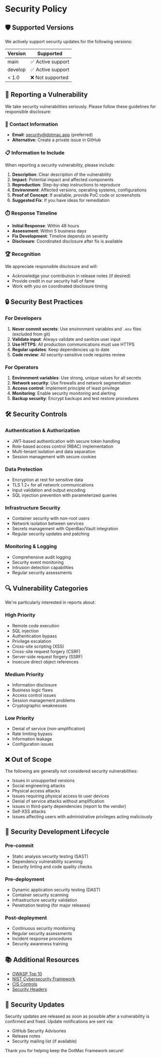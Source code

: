 # Security Policy

## 🛡️ Supported Versions

We actively support security updates for the following versions:

| Version | Supported          |
| ------- | ------------------ |
| main    | ✅ Active support  |
| develop | ✅ Active support  |
| < 1.0   | ❌ Not supported   |

## 🚨 Reporting a Vulnerability

We take security vulnerabilities seriously. Please follow these guidelines for responsible disclosure:

### 📧 Contact Information
- **Email**: security@dotmac.app (preferred)
- **Alternative**: Create a private issue in GitHub

### 📋 Information to Include
When reporting a security vulnerability, please include:

1. **Description**: Clear description of the vulnerability
2. **Impact**: Potential impact and affected components
3. **Reproduction**: Step-by-step instructions to reproduce
4. **Environment**: Affected versions, operating systems, configurations
5. **Proof of Concept**: If available, provide PoC code or screenshots
6. **Suggested Fix**: If you have ideas for remediation

### ⏱️ Response Timeline
- **Initial Response**: Within 48 hours
- **Assessment**: Within 5 business days
- **Fix Development**: Timeline depends on severity
- **Disclosure**: Coordinated disclosure after fix is available

### 🏆 Recognition
We appreciate responsible disclosure and will:
- Acknowledge your contribution in release notes (if desired)
- Provide credit in our security hall of fame
- Work with you on coordinated disclosure timing

## 🔒 Security Best Practices

### For Developers
1. **Never commit secrets**: Use environment variables and `.env` files (excluded from git)
2. **Validate input**: Always validate and sanitize user input
3. **Use HTTPS**: All production communications must use HTTPS
4. **Regular updates**: Keep dependencies up to date
5. **Code review**: All security-sensitive code requires review

### For Operators
1. **Environment variables**: Use strong, unique values for all secrets
2. **Network security**: Use firewalls and network segmentation
3. **Access control**: Implement principle of least privilege
4. **Monitoring**: Enable security monitoring and alerting
5. **Backup security**: Encrypt backups and test restore procedures

## 🛠️ Security Controls

### Authentication & Authorization
- JWT-based authentication with secure token handling
- Role-based access control (RBAC) implementation
- Multi-tenant isolation and data separation
- Session management with secure cookies

### Data Protection
- Encryption at rest for sensitive data
- TLS 1.2+ for all network communications
- Input validation and output encoding
- SQL injection prevention with parameterized queries

### Infrastructure Security
- Container security with non-root users
- Network isolation between services
- Secrets management with OpenBao/Vault integration
- Regular security updates and patching

### Monitoring & Logging
- Comprehensive audit logging
- Security event monitoring
- Intrusion detection capabilities
- Regular security assessments

## 🔍 Vulnerability Categories

We're particularly interested in reports about:

### High Priority
- Remote code execution
- SQL injection
- Authentication bypass
- Privilege escalation
- Cross-site scripting (XSS)
- Cross-site request forgery (CSRF)
- Server-side request forgery (SSRF)
- Insecure direct object references

### Medium Priority
- Information disclosure
- Business logic flaws
- Access control issues
- Session management problems
- Cryptographic weaknesses

### Low Priority
- Denial of service (non-amplification)
- Rate limiting bypass
- Information leakage
- Configuration issues

## ❌ Out of Scope

The following are generally not considered security vulnerabilities:
- Issues in unsupported versions
- Social engineering attacks
- Physical access attacks
- Issues requiring physical access to user devices
- Denial of service attacks without amplification
- Issues in third-party dependencies (report to the vendor)
- Self-XSS attacks
- Issues affecting users with administrative privileges acting maliciously

## 🚀 Security Development Lifecycle

### Pre-commit
- Static analysis security testing (SAST)
- Dependency vulnerability scanning
- Security linting and code quality checks

### Pre-deployment
- Dynamic application security testing (DAST)
- Container security scanning
- Infrastructure security validation
- Penetration testing (for major releases)

### Post-deployment
- Continuous security monitoring
- Regular security assessments
- Incident response procedures
- Security awareness training

## 📚 Additional Resources

- [OWASP Top 10](https://owasp.org/www-project-top-ten/)
- [NIST Cybersecurity Framework](https://www.nist.gov/cyberframework)
- [CIS Controls](https://www.cisecurity.org/controls/)
- [Security Headers](https://securityheaders.com/)

## 🔄 Security Updates

Security updates are released as soon as possible after a vulnerability is confirmed and fixed. Update notifications are sent via:
- GitHub Security Advisories
- Release notes
- Security mailing list (if available)

Thank you for helping keep the DotMac Framework secure!